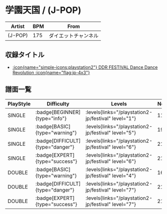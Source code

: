 # 学園天国 / (J-POP)

|Artist|BPM|From|
|------|---|----|
|(J-POP)|175|ダイエットチャンネル|

## 収録タイトル

- [:icon{name="simple-icons:playstation2"} DDR FESTIVAL Dance Dance Revolution :icon{name="flag:jp-4x3"}](/playstation2-jp/festival)

## 譜面一覧

|PlayStyle|Difficulty|Levels|Notes|Movie|
|---------|----------|------|-----|-----|
|SINGLE| :badge[BEGINNER]{type="info"}| :levels{links="/playstation2-jp/festival" level="1"}|117/9||
|SINGLE| :badge[BASIC]{type="warning"}| :levels{links="/playstation2-jp/festival" level="5"}|197/0||
|SINGLE| :badge[DIFFICULT]{type="danger"}| :levels{links="/playstation2-jp/festival" level="6"}|218/0||
|SINGLE| :badge[EXPERT]{type="success"}| :levels{links="/playstation2-jp/festival" level="6"}|218/0||
|DOUBLE| :badge[BASIC]{type="warning"}| :levels{links="/playstation2-jp/festival" level="4"}|167/6||
|DOUBLE| :badge[DIFFICULT]{type="danger"}| :levels{links="/playstation2-jp/festival" level="7"}|213/9||
|DOUBLE| :badge[EXPERT]{type="success"}| :levels{links="/playstation2-jp/festival" level="7"}|215/0||
